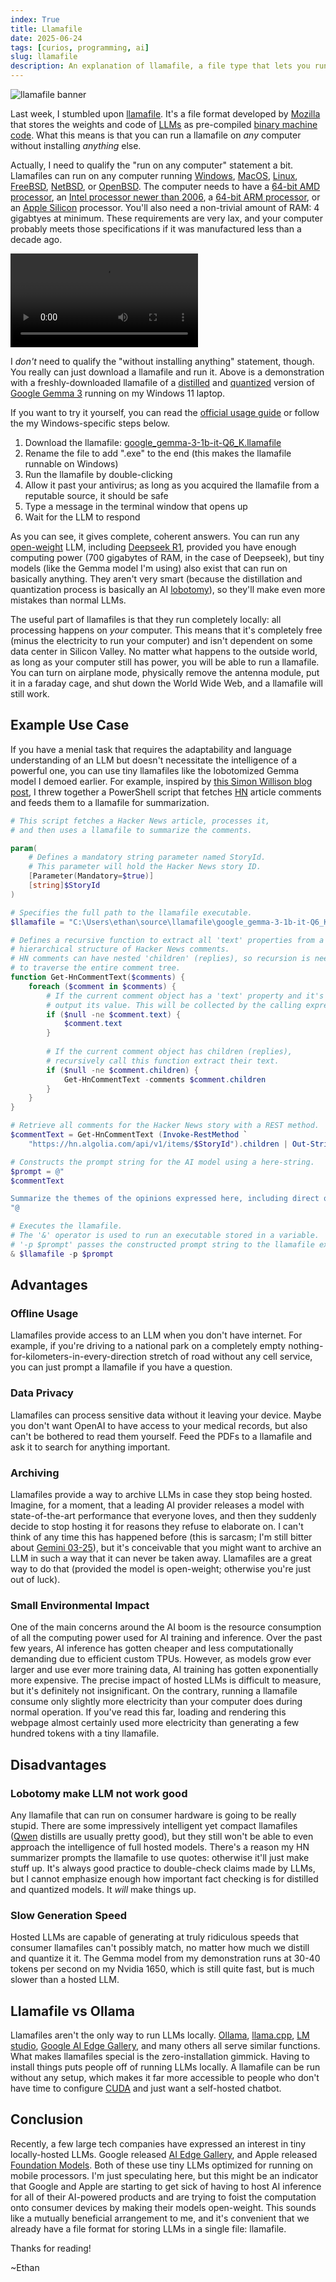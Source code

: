 ```yaml
---
index: True
title: Llamafile
date: 2025-06-24
tags: [curios, programming, ai]
slug: llamafile
description: An explanation of llamafile, a file type that lets you run LLMs from a single file 
---
```


![llamafile banner](https://cdn-uploads.huggingface.co/production/uploads/64a523ba1ed90082dafde3d3/kJrkxofwOp-89uYFe0EBb.png)

Last week, I stumbled upon [llamafile](https://github.com/Mozilla-Ocho/llamafile). It's a file format developed by [Mozilla](https://www.mozilla.org/en-US/) that stores the weights and code of [LLMs](https://en.wikipedia.org/wiki/Large_language_model) as pre-compiled [binary machine code](https://en.wikipedia.org/wiki/Binary_code). What this means is that you can run a llamafile on *any* computer without installing *anything* else.

Actually, I need to qualify the "run on any computer" statement a bit. Llamafiles can run on any computer running [Windows](https://en.wikipedia.org/wiki/Microsoft_Windows), [MacOS](https://en.wikipedia.org/wiki/MacOS), [Linux](https://en.wikipedia.org/wiki/Linux), [FreeBSD](https://en.wikipedia.org/wiki/FreeBSD), [NetBSD](https://en.wikipedia.org/wiki/NetBSD), or [OpenBSD](https://en.wikipedia.org/wiki/OpenBSD). The computer needs to have a [64-bit AMD processor](https://en.wikipedia.org/wiki/AMD), an [Intel processor newer than 2006](https://en.wikipedia.org/wiki/List_of_Intel_processors), a [64-bit ARM processor](https://en.wikipedia.org/wiki/ARM_architecture_family), or an [Apple Silicon](https://en.wikipedia.org/wiki/Apple_silicon) processor. You'll also need a non-trivial amount of RAM: 4 gigabtyes at minimum. These requirements are very lax, and your computer probably meets those specifications if it was manufactured less than a decade ago.

![A video demonstration of the Gemma 3 llamafile running on the Nvidia 1650 in my Windows 11 laptop. It runs at 34.46 tokens per second, and gives complete answers including bullet points and comparison tables](/images/llamafile_demo.webm)

I *don't* need to qualify the "without installing anything" statement, though. You really can just download a llamafile and run it. Above is a demonstration with a freshly-downloaded llamafile of a [distilled](https://developers.google.com/machine-learning/glossary#distillation) and [quantized](https://developers.google.com/machine-learning/glossary#quantization) version of [Google Gemma 3](https://deepmind.google/models/gemma/gemma-3/) running on my Windows 11 laptop.

If you want to try it yourself, you can read the [official usage guide](https://github.com/Mozilla-Ocho/llamafile?tab=readme-ov-file#quickstart) or follow the my Windows-specific steps below.

1. Download the llamafile: [google_gemma-3-1b-it-Q6_K.llamafile](https://huggingface.co/Mozilla/gemma-3-1b-it-llamafile/resolve/main/google_gemma-3-1b-it-Q6_K.llamafile?download=true)
2. Rename the file to add ".exe" to the end (this makes the llamafile runnable on Windows)
3. Run the llamafile by double-clicking
4. Allow it past your antivirus; as long as you acquired the llamafile from a reputable source, it should be safe
5. Type a message in the terminal window that opens up
6. Wait for the LLM to respond

As you can see, it gives complete, coherent answers. You can run any [open-weight](https://github.com/Open-Weights/Definition) LLM, including [Deepseek R1](https://huggingface.co/deepseek-ai/DeepSeek-R1), provided you have enough computing power (700 gigabytes of RAM, in the case of Deepseek), but tiny models (like the Gemma model I'm using) also exist that can run on basically anything. They aren't very smart (because the distillation and quantization process is basically an AI [lobotomy](https://en.wikipedia.org/wiki/Lobotomy)), so they'll make even more mistakes than normal LLMs.

The useful part of llamafiles is that they run completely locally: all processing happens on *your* computer. This means that it's completely free (minus the electricity to run your computer) and isn't dependent on some data center in Silicon Valley. No matter what happens to the outside world, as long as your computer still has power, you will be able to run a llamafile. You can turn on airplane mode, physically remove the antenna module, put it in a faraday cage, and shut down the World Wide Web, and a llamafile will still work.

## Example Use Case

If you have a menial task that requires the adaptability and language understanding of an LLM but doesn't necessitate the intelligence of a powerful one, you can use tiny llamafiles like the lobotomized Gemma model I demoed earlier. For example, inspired by [this Simon Willison blog post](https://til.simonwillison.net/llms/claude-hacker-news-themes), I threw together a PowerShell script that fetches [HN](https://news.ycombinator.com/) article comments and feeds them to a llamafile for summarization.

```powershell
# This script fetches a Hacker News article, processes it,
# and then uses a llamafile to summarize the comments.

param(
    # Defines a mandatory string parameter named StoryId.
    # This parameter will hold the Hacker News story ID.
    [Parameter(Mandatory=$true)]
    [string]$StoryId
)

# Specifies the full path to the llamafile executable.
$llamafile = "C:\Users\ethan\source\llamafile\google_gemma-3-1b-it-Q6_K.llamafile.exe"

# Defines a recursive function to extract all 'text' properties from a
# hierarchical structure of Hacker News comments.
# HN comments can have nested 'children' (replies), so recursion is needed
# to traverse the entire comment tree.
function Get-HnCommentText($comments) {
    foreach ($comment in $comments) {
        # If the current comment object has a 'text' property and it's not null,
        # output its value. This will be collected by the calling expression.
        if ($null -ne $comment.text) { 
            $comment.text 
        }
        
        # If the current comment object has children (replies),
        # recursively call this function extract their text.
        if ($null -ne $comment.children) { 
            Get-HnCommentText -comments $comment.children
        }
    }
}

# Retrieve all comments for the Hacker News story with a REST method.
$commentText = Get-HnCommentText (Invoke-RestMethod `
    "https://hn.algolia.com/api/v1/items/$StoryId").children | Out-String

# Constructs the prompt string for the AI model using a here-string.
$prompt = @"
$commentText

Summarize the themes of the opinions expressed here, including direct quotes.
"@

# Executes the llamafile.
# The '&' operator is used to run an executable stored in a variable.
# '-p $prompt' passes the constructed prompt string to the llamafile executable
& $llamafile -p $prompt
```

## Advantages

### Offline Usage

Llamafiles provide access to an LLM when you don't have internet. For example, if you're driving to a national park on a completely empty nothing-for-kilometers-in-every-direction stretch of road without any cell service, you can just prompt a llamafile if you have a question.

### Data Privacy

Llamafiles can process sensitive data without it leaving your device. Maybe you don't want OpenAI to have access to your medical records, but also can't be bothered to read them yourself. Feed the PDFs to a llamafile and ask it to search for anything important.

### Archiving

Llamafiles provide a way to archive LLMs in case they stop being hosted. Imagine, for a moment, that a leading AI provider releases a model with state-of-the-art performance that everyone loves, and then they suddenly decide to stop hosting it for reasons they refuse to elaborate on. I can't think of any time this has happened before (this is sarcasm; I'm still bitter about [Gemini 03-25](https://discuss.ai.google.dev/t/urgent-feedback-call-for-correction-a-serious-breach-of-developer-trust-and-stability-update-google-formally-responds-8-days-later/82399)), but it's conceivable that you might want to archive an LLM in such a way that it can never be taken away. Llamafiles are a great way to do that (provided the model is open-weight; otherwise you're just out of luck).

### Small Environmental Impact

One of the main concerns around the AI boom is the resource consumption of all the computing power used for AI training and inference. Over the past few years, AI inference has gotten cheaper and less computationally demanding due to efficient custom TPUs. However, as models grow ever larger and use ever more training data, AI training has gotten exponentially more expensive. The precise impact of hosted LLMs is difficult to measure, but it's definitely not insignificant. On the contrary, running a llamafile consume only slightly more electricity than your computer does during normal operation. If you've read this far, loading and rendering this webpage almost certainly used more electricity than generating a few hundred tokens with a tiny llamafile.

## Disadvantages

### Lobotomy make LLM not work good

Any llamafile that can run on consumer hardware is going to be really stupid. There are some impressively intelligent yet compact llamafiles ([Qwen](https://qwen.ai/) distills are usually pretty good), but they still won't be able to even approach the intelligence of full hosted models. There's a reason my HN summarizer prompts the llamafile to use quotes: otherwise it'll just make stuff up. It's always good practice to double-check claims made by LLMs, but I cannot emphasize enough how important fact checking is for distilled and quantized models. It *will* make things up.

### Slow Generation Speed

Hosted LLMs are capable of generating at truly ridiculous speeds that consumer llamafiles can't possibly match, no matter how much we distill and quantize it it. The Gemma model from my demonstration runs at 30-40 tokens per second on my Nvidia 1650, which is still quite fast, but is much slower than a hosted LLM.

## Llamafile vs Ollama

Llamafiles aren't the only way to run LLMs locally. [Ollama](https://ollama.com/), [llama.cpp](https://github.com/ggml-org/llama.cpp), [LM studio](https://lmstudio.ai/), [Google AI Edge Gallery](https://ai.google.dev/edge), and many others all serve similar functions. What makes llamafiles special is the zero-installation gimmick. Having to install things puts people off of running LLMs locally. A llamafile can be run without any setup, which makes it far more accessible to people who don't have time to configure [CUDA](https://en.wikipedia.org/wiki/CUDA) and just want a self-hosted chatbot.

## Conclusion

Recently, a few large tech companies have expressed an interest in tiny locally-hosted LLMs. Google released [AI Edge Gallery](https://ai.google.dev/edge), and Apple released [Foundation Models](https://developer.apple.com/documentation/foundationmodels). Both of these use tiny LLMs optimized for running on mobile processors. I'm just speculating here, but this might be an indicator that Google and Apple are starting to get sick of having to host AI inference for all of their AI-powered products and are trying to foist the computation onto consumer devices by making their models open-weight. This sounds like a mutually beneficial arrangement to me, and it's convenient that we already have a file format for storing LLMs in a single file: llamafile.

Thanks for reading!

~Ethan